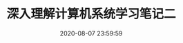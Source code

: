 ---
layout: post
title:  "深入理解计算机系统学习笔记二"
date:   2020-08-07 23:59:59
categories: 操作系统
tags: CS:APP 数的存储和计算
mathjax: true
mermaid: false
---